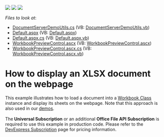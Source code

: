 <!-- default badges list -->
![](https://img.shields.io/endpoint?url=https://codecentral.devexpress.com/api/v1/VersionRange/128613050/13.1.6%2B)
[![](https://img.shields.io/badge/Open_in_DevExpress_Support_Center-FF7200?style=flat-square&logo=DevExpress&logoColor=white)](https://supportcenter.devexpress.com/ticket/details/E4876)
[![](https://img.shields.io/badge/📖_How_to_use_DevExpress_Examples-e9f6fc?style=flat-square)](https://docs.devexpress.com/GeneralInformation/403183)
<!-- default badges end -->
<!-- default file list -->
*Files to look at*:

* [DocumentServerDemoUtils.cs](./CS/WebSite/App_Code/DocumentServerDemoUtils.cs) (VB: [DocumentServerDemoUtils.vb](./VB/WebSite/App_Code/DocumentServerDemoUtils.vb))
* [Default.aspx](./CS/WebSite/Default.aspx) (VB: [Default.aspx](./VB/WebSite/Default.aspx))
* [Default.aspx.cs](./CS/WebSite/Default.aspx.cs) (VB: [Default.aspx.vb](./VB/WebSite/Default.aspx.vb))
* [WorkbookPreviewControl.ascx](./CS/WebSite/UserControls/WorkbookPreviewControl.ascx) (VB: [WorkbookPreviewControl.ascx](./VB/WebSite/UserControls/WorkbookPreviewControl.ascx))
* [WorkbookPreviewControl.ascx.cs](./CS/WebSite/UserControls/WorkbookPreviewControl.ascx.cs) (VB: [WorkbookPreviewControl.ascx.vb](./VB/WebSite/UserControls/WorkbookPreviewControl.ascx.vb))
<!-- default file list end -->
# How to display an XLSX document on the webpage


<p>This example illustrates how to load a document into a <a href="https://documentation.devexpress.com/OfficeFileAPI/DevExpress.Spreadsheet.Workbook.class"><u>Workbook Class</u></a> instance and display its sheets on the webpage. Note that this approach is also used in our <a href="https://demos.devexpress.com/OfficeFileAPI/ASP/SpreadSheet/ExpenseReport.aspx"><u>demos</u></a>.<br><br>The<strong> Universal Subscription</strong> or an additional <strong>Office File API Subscription</strong> is required to use this example in production code. Please refer to the <a href="https://www.devexpress.com/Buy/NET/">DevExpress Subscription</a> page for pricing information.</p>
